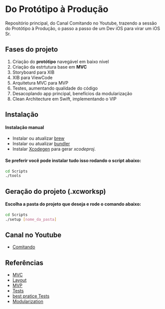 # Do Protótipo à Produção
Repositório principal, do Canal Comitando no Youtube, trazendo a sessão do Protótipo à Produção, o passo a passo de um Dev iOS para virar um iOS Sr.

## Fases do projeto

1. Criação do **protótipo** navegável em baixo nível
2. Criação da estrtutura base em **MVC**
3. Storyboard para XIB
4. XIB para ViewCode
5. Arquitetura MVC para MVP
6. Testes, aumentando qualidade do código
7. Desacoplando app principal, benefícios da modularização
8. Clean Architecture em Swift, implementando o VIP

## Instalação

#### Instalação manual

- Instalar ou atualizar [brew](https://brew.sh) 
- Instalar ou atualizar [bundler](https://bundler.io)
- Instalar [Xcodegen](https://github.com/yonaskolb/XcodeGen) para gerar *xcodeproj*.

#### Se preferir você pode instalar tudo isso rodando o script abaixo:

```sh
cd Scripts
./tools
```
## Geração do projeto **(.xcworksp)**

#### Escolha a pasta do projeto que deseja e rode o comando abaixo:

```sh
cd Scripts
./setup [nome_da_pasta]
```

## Canal no Youtube

- [Comitando]()


## Referências

- [MVC](https://www.raywenderlich.com/1000705-model-view-controller-mvc-in-ios-a-modern-approach)
- [Layout](https://www.alura.com.br/artigos/ios-swift-diferencas-construcao-layouts-storyboard-xib-view-code)
- [MVP](https://medium.com/swlh/simple-mvp-design-pattern-in-swift-3655811e0415)
- [Tests](https://www.swiftbysundell.com/basics/unit-testing/)
- [best pratice Tests](https://www.avanderlee.com/swift/unit-tests-best-practices/)
- [Modularization](https://medium.com/mobile-app-development-publication/is-multi-repo-multi-library-mobile-development-scalable-44f3a7f117fd)
